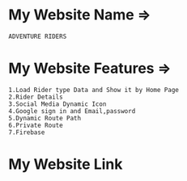 # My Website Name =>
    ADVENTURE RIDERS
# My Website Features =>
    1.Load Rider type Data and Show it by Home Page
    2.Rider Details
    3.Social Media Dynamic Icon
    4.Google sign in and Email,password
    5.Dynamic Route Path
    6.Private Route
    7.Firebase
# My Website Link
    